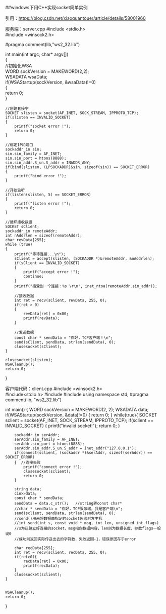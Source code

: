 ##windows下用C++实现socket简单实例

引用：https://blog.csdn.net/xiaoquantouer/article/details/58001960

服务端：server.cpp
#include <stdio.h>  
#include <winsock2.h>  
  
#pragma comment(lib,"ws2_32.lib")  
  
int main(int argc, char* argv[])  
{  
    //初始化WSA  
    WORD sockVersion = MAKEWORD(2,2);  
    WSADATA wsaData;  
    if(WSAStartup(sockVersion, &wsaData)!=0)  
    {  
        return 0;  
    }  
  
    //创建套接字  
    SOCKET slisten = socket(AF_INET, SOCK_STREAM, IPPROTO_TCP);  
    if(slisten == INVALID_SOCKET)  
    {  
        printf("socket error !");  
        return 0;  
    }  
  
    //绑定IP和端口  
    sockaddr_in sin;  
    sin.sin_family = AF_INET;  
    sin.sin_port = htons(8888);  
    sin.sin_addr.S_un.S_addr = INADDR_ANY;   
    if(bind(slisten, (LPSOCKADDR)&sin, sizeof(sin)) == SOCKET_ERROR)  
    {  
        printf("bind error !");  
    }  
  
    //开始监听  
    if(listen(slisten, 5) == SOCKET_ERROR)  
    {  
        printf("listen error !");  
        return 0;  
    }  
  
    //循环接收数据  
    SOCKET sClient;  
    sockaddr_in remoteAddr;  
    int nAddrlen = sizeof(remoteAddr);  
    char revData[255];   
    while (true)  
    {  
        printf("等待连接...\n");  
        sClient = accept(slisten, (SOCKADDR *)&remoteAddr, &nAddrlen);  
        if(sClient == INVALID_SOCKET)  
        {  
            printf("accept error !");  
            continue;  
        }  
        printf("接受到一个连接：%s \r\n", inet_ntoa(remoteAddr.sin_addr));  
          
        //接收数据  
        int ret = recv(sClient, revData, 255, 0);         
        if(ret > 0)  
        {  
            revData[ret] = 0x00;  
            printf(revData);  
        }  
  
        //发送数据  
        const char * sendData = "你好，TCP客户端！\n";  
        send(sClient, sendData, strlen(sendData), 0);  
        closesocket(sClient);  
    }  
      
    closesocket(slisten);  
    WSACleanup();  
    return 0;  
} 


客户端代码：client.cpp
#include <winsock2.h>  
#include<stdio.h>
#include<iostream>
#include<cstring>
using namespace std;
#pragma comment(lib, "ws2_32.lib")
 
int main()
{
	WORD sockVersion = MAKEWORD(2, 2);
	WSADATA data;
	if(WSAStartup(sockVersion, &data)!=0)
	{
		return 0;
	}
	while(true){
		SOCKET sclient = socket(AF_INET, SOCK_STREAM, IPPROTO_TCP);
		if(sclient == INVALID_SOCKET)
		{
			printf("invalid socket!");
			return 0;
		}
		
		sockaddr_in serAddr;
		serAddr.sin_family = AF_INET;
		serAddr.sin_port = htons(8888);
		serAddr.sin_addr.S_un.S_addr = inet_addr("127.0.0.1");
		if(connect(sclient, (sockaddr *)&serAddr, sizeof(serAddr)) == SOCKET_ERROR)
		{  //连接失败 
			printf("connect error !");
			closesocket(sclient);
			return 0;
		}
		
		string data;
		cin>>data;
		const char * sendData;
		sendData = data.c_str();   //string转const char* 
		//char * sendData = "你好，TCP服务端，我是客户端\n";
		send(sclient, sendData, strlen(sendData), 0);
		//send()用来将数据由指定的socket传给对方主机
		//int send(int s, const void * msg, int len, unsigned int flags)
		//s为已建立好连接的socket，msg指向数据内容，len则为数据长度，参数flags一般设0
		//成功则返回实际传送出去的字符数，失败返回-1，错误原因存于error 
		
		char recData[255];
		int ret = recv(sclient, recData, 255, 0);
		if(ret>0){
			recData[ret] = 0x00;
			printf(recData);
		} 
		closesocket(sclient);
	}
	
	
	WSACleanup();
	return 0;
	
}
 
